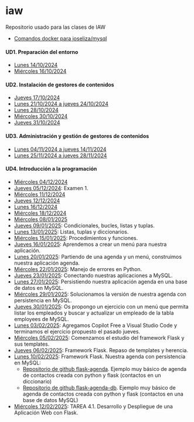# iaw
Repositorio usado para las clases de IAW

- [Comandos docker para joseliza/mysql](/Documents/UD4/Comandos%20docker%20para%20MySQL.md)

#### UD1. Preparación del entorno
- [Lunes 14/10/2024](/Schedule/UD1/Lunes%2014-10-2024.md)
- [Miércoles 16/10/2024](/Schedule/UD1/Miércoles%2016-10-2024.md)

#### UD2. Instalación de gestores de contenidos
- [Jueves 17/10/2024](/Schedule/UD2/Jueves%2017-10-2024.md)
- [Lunes 21/10/2024 a jueves 24/10/2024](/Schedule/UD2/Lunes%2021-10-2024%20a%20jueves%2024-10-2024.md)
- [Lunes 28/10/2024](/Schedule/UD2/Lunes%2028-10-2024.md)
- [Miércoles 30/10/2024](/Schedule/UD2/Miércoles%2030-10-2024.md)
- [Jueves 31/10/2024](/Schedule/UD2/Jueves%2031-10-2024.md)

#### UD3. Administración y gestión de gestores de contenidos
- [Lunes 04/11/2024 a jueves 14/11/2024](/Schedule/UD3/Lunes%2004-11-2024%20a%20jueves%2014-11-2024.md)
- [Lunes 25/11/2024 a jueves 28/11/2024](/Schedule/UD3/Lunes%2025-11-2024%20a%20jueves%2028-11-2024.md)

#### UD4. Introducción a la programación
- [Miércoles 04/12/2024](/Schedule/UD4/Miércoles%2004-12-2024.md)
- [Jueves 05/12/2024](/Schedule/UD4/Jueves%2005-12-2024.md): Examen 1.
- [Miércoles 11/12/2024](/Schedule/UD4/Miércoles%2011-12-2024.md)
- [Jueves 12/12/2024](/Schedule/UD4/Jueves%2012-12-2024.md)
- [Lunes 16/12/2024](/Schedule/UD4/Lun+es%2016-12-2024.md)
- [Miércoles 18/12/2024](/Schedule/UD4/Miércoles%2018-12-2024.md)
- [Miércoles 08/01/2025](/Schedule/UD4/Miércoles%2008-01-2025.md)
- [Jueves 09/01/2025](/Schedule/UD4/Jueves%2009-01-2025.md): Condicionales, bucles, listas y tuplas.
- [Lunes 13/01/2025](/Schedule/UD4/Lunes%2013-01-2025.md): Listas, tuplas y diccionarios.
- [Miércoles 15/01/2025](/Schedule/UD4/Miércoles%2015-01-2025.md): Procedimientos y funciones.
- [Jueves 16/01/2025](/Schedule/UD4/Jueves%2016-01-2025.md): Aprendemos a crear un menú para nuestra aplicación.
- [Lunes 20/01/2025](/Schedule/UD4/Lunes%2020-01-2025.md): Partiendo de una agenda y un menú, construimos nuestra aplicación agenda.
- [Miércoles 22/01/2025](/Schedule/UD4/Miércoles%2022-01-2025.md): Manejo de errores en Python.
- [Jueves 23/01/2025](/Schedule/UD4/Jueves%2023-01-2025.md): Conectando nuestras aplicaciones a MySQL.
- [Lunes 27/01/2025](/Schedule/UD4/Lunes%2027-01-2025.md): Persistiendo nuestra aplicación agenda en una base de datos en MySQL.
- [Miércoles 29/01/2025](/Schedule/UD4/Miércoles%2029-01-2025.md): Solucionamos la versión de nuestra agenda con persistencia en MySQL.
- [Jueves 30/01/2025](/Schedule/UD4/Jueves%2030-01-2025.md): Os propongo un ejercicio con un menú que permita listar los empleados y buscar y actualizar un empleado de la tabla employees de MySQL.
- [Lunes 03/02/2025](/Schedule/UD4/Lunes%2003-02-2025.md): Agregamos Copilot Free a Visual Studio Code y terminamos el ejercicio propuesto el pasado jueves.
- [Miércoles 05/02/2025](/Schedule/UD4/Miércoles%2005-02-2025.md): Comenzamos el estudio del framework Flask y sus templates.
- [Jueves 06/02/2025](/Schedule/UD4/Jueves%2006-02-2025.md): Framework Flask. Repaso de templates y herencia. 
- [Lunes 10/02/2025](/Schedule/UD4/Lunes%2010-02-2025.md): Framework Flask. Nuestra agenda con persistencia en MySQL:
    - [Repositorio de github flask-agenda](https://github.com/joseliza/flask-agenda). Ejemplo muy básico de agenda de contactos creada con python y flask (contactos en un diccionario)
    - [Repositorio de github flask-agenda-db](https://github.com/joseliza/flask-agenda-db). Ejemplo muy básico de agenda de contactos creada con python y flask (contactos en una base de datos MySQL)
- [Miércoles 12/02/2025](): TAREA 4.1. Desarrollo y Despliegue de una Aplicación Web con Flask.
